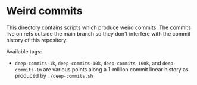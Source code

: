 # Weird commits

This directory contains scripts which produce weird commits. The commits live on refs outside the main branch
so they don't interfere with the commit history of this repository.

Available tags:

- `deep-commits-1k`, `deep-commits-10k`, `deep-commits-100k`, and `deep-commits-1m` are various points along a 1-million commit linear history as produced by `./deep-commits.sh`
